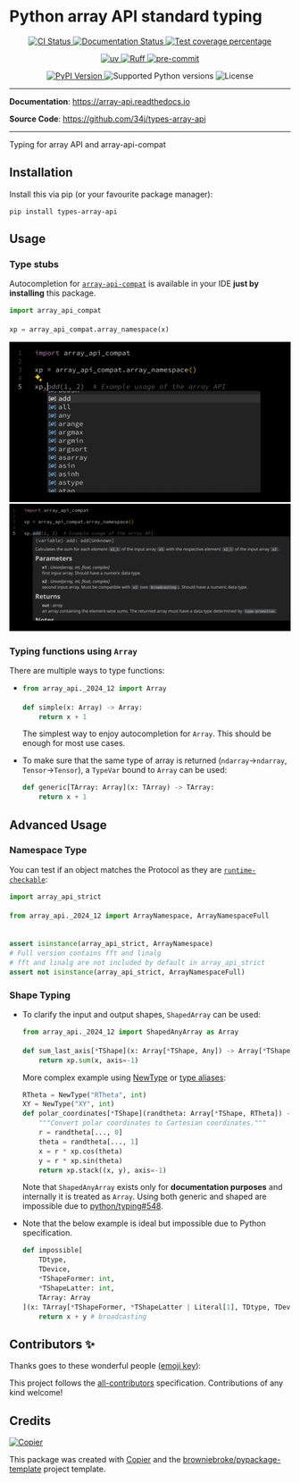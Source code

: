 # Python array API standard typing

<p align="center">
  <a href="https://github.com/34j/types-array-api/actions/workflows/ci.yml?query=branch%3Amain">
    <img src="https://img.shields.io/github/actions/workflow/status/34j/array-api/ci.yml?branch=main&label=CI&logo=github&style=flat-square" alt="CI Status" >
  </a>
  <a href="https://array-api.readthedocs.io">
    <img src="https://img.shields.io/readthedocs/array-api.svg?logo=read-the-docs&logoColor=fff&style=flat-square" alt="Documentation Status">
  </a>
  <a href="https://codecov.io/gh/34j/array-api">
    <img src="https://img.shields.io/codecov/c/github/34j/array-api.svg?logo=codecov&logoColor=fff&style=flat-square" alt="Test coverage percentage">
  </a>
</p>
<p align="center">
  <a href="https://github.com/astral-sh/uv">
    <img src="https://img.shields.io/endpoint?url=https://raw.githubusercontent.com/astral-sh/uv/main/assets/badge/v0.json" alt="uv">
  </a>
  <a href="https://github.com/astral-sh/ruff">
    <img src="https://img.shields.io/endpoint?url=https://raw.githubusercontent.com/astral-sh/ruff/main/assets/badge/v2.json" alt="Ruff">
  </a>
  <a href="https://github.com/pre-commit/pre-commit">
    <img src="https://img.shields.io/badge/pre--commit-enabled-brightgreen?logo=pre-commit&logoColor=white&style=flat-square" alt="pre-commit">
  </a>
</p>
<p align="center">
  <a href="https://pypi.org/project/array-api/">
    <img src="https://img.shields.io/pypi/v/array-api.svg?logo=python&logoColor=fff&style=flat-square" alt="PyPI Version">
  </a>
  <img src="https://img.shields.io/pypi/pyversions/array-api.svg?style=flat-square&logo=python&amp;logoColor=fff" alt="Supported Python versions">
  <img src="https://img.shields.io/pypi/l/array-api.svg?style=flat-square" alt="License">
</p>

---

**Documentation**: <a href="https://array-api.readthedocs.io" target="_blank">https://array-api.readthedocs.io </a>

**Source Code**: <a href="https://github.com/34j/types-array-api" target="_blank">https://github.com/34j/types-array-api </a>

---

Typing for array API and array-api-compat

## Installation

Install this via pip (or your favourite package manager):

```shell
pip install types-array-api
```

## Usage

### Type stubs

Autocompletion for [`array-api-compat`](https://data-apis.org/array-api-compat/) is available in your IDE **just by installing** this package.

```python
import array_api_compat

xp = array_api_compat.array_namespace(x)
```

![Screenshot 1](https://raw.githubusercontent.com/34j/array-api/main/docs/_static/screenshot1.png)
![Screenshot 2](https://raw.githubusercontent.com/34j/array-api/main/docs/_static/screenshot2.png)

### Typing functions using `Array`

There are multiple ways to type functions:

- ```python
  from array_api._2024_12 import Array

  def simple(x: Array) -> Array:
      return x + 1
  ```

  The simplest way to enjoy autocompletion for `Array`. This should be enough for most use cases.

- To make sure that the same type of array is returned (`ndarray`→`ndarray`, `Tensor`→`Tensor`), a `TypeVar` bound to `Array` can be used:

  ```python
  def generic[TArray: Array](x: TArray) -> TArray:
      return x + 1
  ```

## Advanced Usage

### Namespace Type

You can test if an object matches the Protocol as they are [`runtime-checkable`](https://docs.python.org/3/library/typing.html#typing.runtime_checkable):

```python
import array_api_strict

from array_api._2024_12 import ArrayNamespace, ArrayNamespaceFull


assert isinstance(array_api_strict, ArrayNamespace)
# Full version contains fft and linalg
# fft and linalg are not included by default in array_api_strict
assert not isinstance(array_api_strict, ArrayNamespaceFull)
```

### Shape Typing

- To clarify the input and output shapes, `ShapedArray` can be used:

  ```python
  from array_api._2024_12 import ShapedAnyArray as Array

  def sum_last_axis[*TShape](x: Array[*TShape, Any]) -> Array[*TShape]:
      return xp.sum(x, axis=-1)
  ```

  More complex example using [NewType](https://docs.python.org/3/library/typing.html#newtype) or [type aliases](https://docs.python.org/3/library/typing.html#type-aliases):

  ```python
  RTheta = NewType("RTheta", int)
  XY = NewType("XY", int)
  def polar_coordinates[*TShape](randtheta: Array[*TShape, RTheta]) -> Array[*TShape, XY]:
      """Convert polar coordinates to Cartesian coordinates."""
      r = randtheta[..., 0]
      theta = randtheta[..., 1]
      x = r * xp.cos(theta)
      y = r * xp.sin(theta)
      return xp.stack((x, y), axis=-1)
  ```

  Note that `ShapedAnyArray` exists only for **documentation purposes** and internally it is treated as `Array`.
  Using both generic and shaped are impossible due to [python/typing#548](https://github.com/python/typing/issues/548).

- Note that the below example is ideal but impossible due to Python specification.

  ```python
  def impossible[
      TDtype,
      TDevice,
      *TShapeFormer: int,
      *TShapeLatter: int,
      TArray: Array
  ](x: TArray[*TShapeFormer, *TShapeLatter | Literal[1], TDtype, TDevice], y: TArray[*TShapeLatter | Literal[1], TDtype, TDevice]) -> TArray[*TShapeFormer, *TShapeLatter, TDtype, TDevice]:
      return x + y # broadcasting
  ```

## Contributors ✨

Thanks goes to these wonderful people ([emoji key](https://allcontributors.org/docs/en/emoji-key)):

<!-- prettier-ignore-start -->
<!-- ALL-CONTRIBUTORS-LIST:START - Do not remove or modify this section -->
<!-- markdownlint-disable -->
<!-- markdownlint-enable -->
<!-- ALL-CONTRIBUTORS-LIST:END -->
<!-- prettier-ignore-end -->

This project follows the [all-contributors](https://github.com/all-contributors/all-contributors) specification. Contributions of any kind welcome!

## Credits

[![Copier](https://img.shields.io/endpoint?url=https://raw.githubusercontent.com/copier-org/copier/master/img/badge/badge-grayscale-inverted-border-orange.json)](https://github.com/copier-org/copier)

This package was created with
[Copier](https://copier.readthedocs.io/) and the
[browniebroke/pypackage-template](https://github.com/browniebroke/pypackage-template)
project template.
